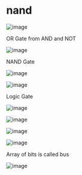# nand

![image](https://github.com/Sambor2511/nand/assets/76769524/37154770-7cd6-4779-ac1e-95a97ade0609)


OR Gate from AND and NOT

![image](https://github.com/Sambor2511/nand/assets/76769524/b849a93e-32f7-40af-a1ee-c48be2395594)

NAND Gate

![image](https://github.com/Sambor2511/nand/assets/76769524/4189673a-0e29-4adb-a01d-cf96368fcefe)

![image](https://github.com/Sambor2511/nand/assets/76769524/88a58b8d-7d53-4b78-9dce-9a9f58b4dc7e)

Logic Gate

![image](https://github.com/Sambor2511/nand/assets/76769524/7c3acba7-15ac-4011-8b6c-df2e34c8ad33)

![image](https://github.com/Sambor2511/nand/assets/76769524/8beb2cd5-3b7f-45a3-b0f0-f30454188435)

![image](https://github.com/Sambor2511/nand/assets/76769524/022d152a-6e5f-4390-ac74-3c62d99e054a)

![image](https://github.com/Sambor2511/nand/assets/76769524/e2eb8af1-6bd3-4390-8fe1-dc59b9be446d)

Array of bits is called bus

![image](https://github.com/Sambor2511/nand/assets/76769524/5a9f5fb3-9e2a-4a75-ba3e-188d082464a1)
